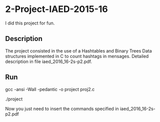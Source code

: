 # 2-Project-IAED-2015-16
I did this project for fun. 

## Description
The project consisted in the use of a Hashtables and Binary Trees Data structures implemented in C to count hashtags in mensages. Detailed description in file iaed_2016_16-2s-p2.pdf.

## Run
gcc -ansi -Wall -pedantic -o project proj2.c

./project

Now you just need to insert the commands specified in iaed_2016_16-2s-p2.pdf
